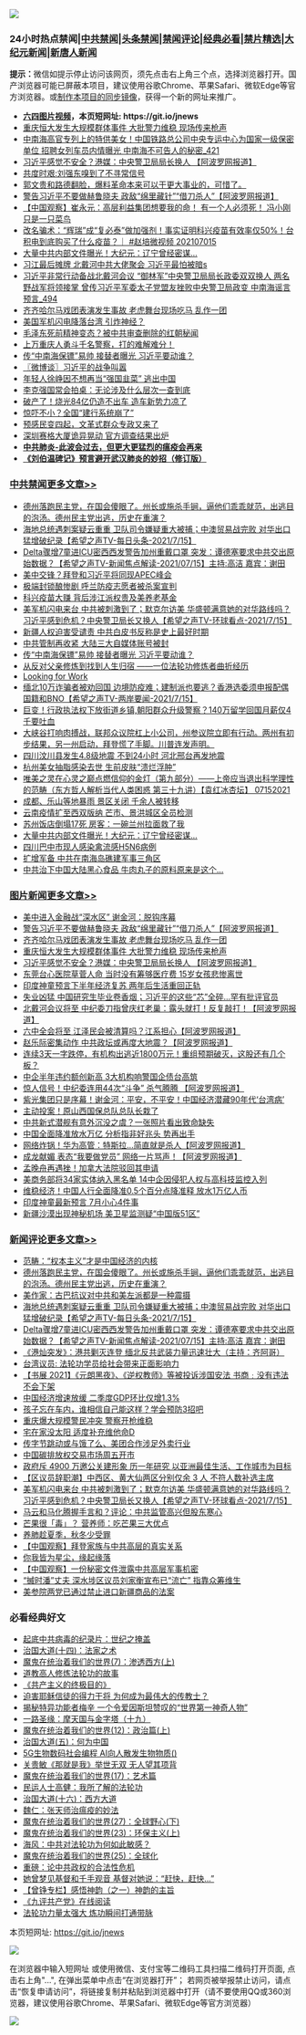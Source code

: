 ![](https://raw.githubusercontent.com/fqnews/bnews/master/64photo/fqnews-qr.jpg)

<div id="tt">
<h3>24小时热点禁闻|<a href="#%E4%B8%AD%E5%85%B1%E7%A6%81%E9%97%BB%E6%9B%B4%E5%A4%9A%E6%96%87%E7%AB%A0">中共禁闻</a>|<a href="#%E5%9B%BE%E7%89%87%E6%96%B0%E9%97%BB%E6%9B%B4%E5%A4%9A%E6%96%87%E7%AB%A0">头条禁闻</a>|<a href="#%E6%96%B0%E9%97%BB%E8%AF%84%E8%AE%BA%E6%9B%B4%E5%A4%9A%E6%96%87%E7%AB%A0">禁闻评论|<a href="#%E5%BF%85%E7%9C%8B%E7%BB%8F%E5%85%B8%E5%A5%BD%E6%96%87">经典必看|<a href="/video.md#%E7%A6%81%E7%89%87%E7%B2%BE%E9%80%89">禁片精选</a>|<a href="https://github.com/fqnews/djy/blob/master/gb/nf1351518.md#1">大纪元新闻</a>|<a href="https://github.com/fqnews/ntdtv/blob/master/gb/prog204.md#1">新唐人新闻</a></h3>
<div><b>提示：</b>微信如提示停止访问该网页，须先点击右上角三个点，选择浏览器打开。国产浏览器可能已屏蔽本项目，建议使用谷歌Chrome、苹果Safari、微软Edge等官方浏览器。或<a href="https://github.com/fqnews/bnews/blob/master/%E5%88%B6%E4%BD%9Cgit%E7%A6%81%E9%97%BB%E9%95%9C%E5%83%8F.md">制作本项目的同步镜像</a>，获得一个新的网址来推广。</div>
<ul>
<li><b><a href="http://d1.bdrive.tk/64.mp4" target="_blank">六四图片视频</a>，本页短网址: https://git.io/jnews</b></li>
<li><a href="/topimagenews/20210715/1587536.md">重庆恒大发生大规模群体事件 大批警力维稳 现场传来枪声</a></li>
<li><a href="/comments/20210715/1587421.md">中南海高官专列上的特供美女！中国铁路总公司中央专运中心为国家一级保密单位 招聘女列车员内情曝光 中南海不可告人的秘密_421</a></li>
<li><a href="/topimagenews/20210715/1587502.md">习近平感觉不安全？港媒：中央警卫局局长换人 【阿波罗网报道】</a></li>
<li><a href="/comments/20210715/1587388.md">共度时艰:刘强东嗅到了不寻常信号</a></li>
<li><a href="/bannedvideo/20210715/1587618.md">郭文贵和路德翻脸，爆料革命本来可以干更大事业的，可惜了。</a></li>
<li><a href="/topimagenews/20210715/1587586.md">警告习近平不要做赫鲁晓夫 政敌“绵里藏针”“借刀杀人”【阿波罗网报道】</a></li>
<li><a href="/comments/20210715/1587622.md">【中国观察】崔永元：高层利益集团想要我的命！ 有一个人必须死！ 冯小刚只是一只菜鸟</a></li>
<li><a href="/bannedvideo/20210715/1587743.md">改名骗术：“辉瑞”成“复必泰”做加强剂！事实证明科兴疫苗有效率仅50%！台积电到底购买了什么疫苗？｜ #赵培微视频 202107015</a></li>
<li><a href="/cbnews/20210715/1587607.md">大量中共内部文件曝光！大纪元：辽宁曾经密谋…</a></li>
<li><a href="/bannedvideo/20210715/1587664.md">习江最后摊牌 北戴河中共大佬聚会 习近平最怕被暗s</a></li>
<li><a href="/comments/20210715/1587501.md">习近平非常行动备战北戴河会议 “御林军”中央警卫局局长政委双双换人 两名野战军将领接掌 曾传习近平军委太子党盟友挫败中央警卫局政变 中南海谣言预言_494</a></li>
<li><a href="/topimagenews/20210715/1587554.md">齐齐哈尔马戏团表演发生事故 老虎舞台现场吃马 乱作一团</a></li>
<li><a href="/worldnews/usa/20210715/1587666.md">美国军机闪电降落台湾 引炸神经？</a></li>
<li><a href="/lifebaike/20210715/1587488.md">毛泽东死前精神变态？被中共审查删除的红朝秘闻</a></li>
<li><a href="/bannedvideo/20210716/1587937.md">上万重庆人勇斗千名警察，打的难解难分！</a></li>
<li><a href="/cbnews/20210715/1587870.md">传“中南海保镖”易帅 接替者曝光 习近平要动谁？</a></li>
<li><a href="/ssgc/20210715/1587472.md">〖微博谈〗习近平的战争叫嚣</a></li>
<li><a href="/baitai/20210715/1587518.md">年轻人徐峥因不想再当“强国韭菜” 逃出中国</a></li>
<li><a href="/baitai/20210715/1587810.md">李克强国常会拍桌：无论涉及什么层次一查到底</a></li>
<li><a href="/finance/20210715/1587402.md">破产了！烧光84亿仍造不出车 造车新势力凉了</a></li>
<li><a href="/finance/20210715/1587538.md">惊吓不小？全国“建行系统崩了”</a></li>
<li><a href="/ssgc/20210715/1587836.md">预感民变四起，文革式群众专政又来了</a></li>
<li><a href="/cbnews/20210715/1587537.md">深圳赛格大厦诡异晃动 官方调查结果出炉</a></li>
<li><b><a href="/comments/20200211/1275071.md" target="_blank">中共肺炎-此波会过去，但更大更猛烈的瘟疫会再来</a></b></li>
<li><b><a href="/comments/20200207/1272816.md" target="_blank">《刘伯温碑记》预言避开武汉肺炎的妙招（修订版）</a></b></li>
</ul>
</div>

<div class="catlist">
<h3><a href="/cbnews/" target="_blank">中共禁闻</a><span><a href="/cbnews/" target="_blank" rel="nofollow">更多文章>></a></span></h3>
<ul>
<li><a href="/comments/20210716/1588092.md" target="_blank">德州落跑民主党，在国会傻眼了。州长或施杀手锏，逼他们乖乖就范，出逃目的泡汤。德州民主党出逃，历史在重演？</a></li>
<li><a href="/comments/20210716/1588087.md" target="_blank">海地总统遇刺案疑云重重 卫队司令嫌疑重大被捕；中澳贸易战完败 对华出口猛增破纪录【希望之声TV-每日头条-2021/7/15】</a></li>
<li><a href="/comments/20210716/1588086.md" target="_blank">Delta骤增7童进ICU密西西发警告加州重戴口罩  突发：谭德塞要求中共交出原始数据？【希望之声TV-新闻焦点解读-2021/07/15】主持:高洁  嘉宾：谢田</a></li>
<li><a href="/cbnews/20210716/1588043.md" target="_blank">美中交锋？拜登和习近平将同现APEC峰会</a></li>
<li><a href="/cbnews/20210716/1588042.md" target="_blank">极端封锁酿惨剧 呼兰防疫志愿者被杀案宣判</a></li>
<li><a href="/cbnews/20210716/1587998.md" target="_blank">科兴疫苗大赚 背后涉江派权贵及美养老基金</a></li>
<li><a href="/comments/20210716/1587956.md" target="_blank">美军机闪电来台  中共被刺激到了；默克尔访美 华盛顿满意她的对华路线吗？习近平感到危机？中央警卫局长又换人【希望之声TV-环球看点-2021/7/15】</a></li>
<li><a href="/cbnews/20210715/1587909.md" target="_blank">新疆人权迫害受谴责 中共白皮书反称是史上最好时期</a></li>
<li><a href="/cbnews/20210715/1587878.md" target="_blank">中共管制再收紧 大陆三大自媒体账号被封</a></li>
<li><a href="/cbnews/20210715/1587870.md" target="_blank">传“中南海保镖”易帅 接替者曝光 习近平要动谁？</a></li>
<li><a href="/cbnews/20210715/1587829.md" target="_blank">从反对父亲修炼到找到人生归宿 ——一位法轮功修炼者曲折经历</a></li>
<li><a href="/cbnews/20210715/1587427.md" target="_blank">Looking for Work</a></li>
<li><a href="/comments/20210715/1587800.md" target="_blank">缅北10万诈骗者被劝回国 边境防疫难；建制派也要逃？香港选委须申报配偶国籍和BNO【希望之声TV-两岸要闻-2021/7/15】</a></li>
<li><a href="/cbnews/20210715/1587788.md" target="_blank">巨变！行政执法权下放街道乡镇,朝阳群众升级警察？140万留学回国月薪仅4千要吐血</a></li>
<li><a href="/comments/20210715/1587772.md" target="_blank">大峡谷打响肉搏战，联邦众议院杠上小公司，州参议院立即有行动。两州有初步结果，另一州启动，拜登慌了手脚。川普连发声明。</a></li>
<li><a href="/cbnews/20210715/1587758.md" target="_blank">四川汶川县发生4.8级地震 不到24小时 河北邢台再发地震</a></li>
<li><a href="/cbnews/20210715/1587732.md" target="_blank">杭州美女抽脂感染去世 生前皮肤“溃烂浮肿”</a></li>
<li><a href="/comments/20210715/1587724.md" target="_blank">唯美之灵在心灵之巅点燃信仰的金灯（第九部分）——上帝应当退出科学理性的范畴（东方哲人解析当代人类困惑  第三十九讲）【袁红冰杏坛】 07152021</a></li>
<li><a href="/cbnews/20210715/1587719.md" target="_blank">成都、乐山等地暴雨 景区关闭 千余人被转移</a></li>
<li><a href="/cbnews/20210715/1587673.md" target="_blank">云南疫情扩至西双版纳 芒市、景洪城区全员检测</a></li>
<li><a href="/cbnews/20210715/1587632.md" target="_blank">苏州饭店倒塌17死 房客：一碗兰州拉面救了我</a></li>
<li><a href="/cbnews/20210715/1587607.md" target="_blank">大量中共内部文件曝光！大纪元：辽宁曾经密谋…</a></li>
<li><a href="/cbnews/20210715/1587555.md" target="_blank">四川巴中市现人感染禽流感H5N6病例</a></li>
<li><a href="/cbnews/20210715/1587548.md" target="_blank">扩增军备 中共在南海岛礁建军事三角区</a></li>
<li><a href="/cbnews/20210715/1587547.md" target="_blank">中共治下中国大陆黑心食品 牛肉丸子的原料原来是这个&#8230;</a></li>

</ul>
</div>
<div class="catlist">
<h3><a href="/topimagenews/" target="_blank">图片新闻</a><span><a href="/topimagenews/" target="_blank" rel="nofollow">更多文章>></a></span></h3>
<ul>
<li><a href="/topimagenews/20210716/1587997.md" target="_blank">美中进入金融战“深水区” 谢金河：脱钩序幕</a></li>
<li><a href="/topimagenews/20210715/1587586.md" target="_blank">警告习近平不要做赫鲁晓夫 政敌“绵里藏针”“借刀杀人”【阿波罗网报道】</a></li>
<li><a href="/topimagenews/20210715/1587554.md" target="_blank">齐齐哈尔马戏团表演发生事故 老虎舞台现场吃马 乱作一团</a></li>
<li><a href="/topimagenews/20210715/1587536.md" target="_blank">重庆恒大发生大规模群体事件 大批警力维稳 现场传来枪声</a></li>
<li><a href="/topimagenews/20210715/1587502.md" target="_blank">习近平感觉不安全？港媒：中央警卫局局长换人 【阿波罗网报道】</a></li>
<li><a href="/topimagenews/20210715/1587324.md" target="_blank">东莞台心医院草菅人命 当时没有筹够医疗费 15岁女孩悲惨离世</a></li>
<li><a href="/topimagenews/20210715/1587248.md" target="_blank">印度神童预言下半年经济复苏 两年后生活重回正轨</a></li>
<li><a href="/topimagenews/20210714/1587052.md" target="_blank">失业凶猛 中国研究生毕业卷香烟；习近平的这些“芯”全碎&#8230;罕有批评官员</a></li>
<li><a href="/topimagenews/20210714/1586860.md" target="_blank">北戴河会议将至 中纪委刀指曾庆红老巢：露头就打！反复敲打！【阿波罗网报道】</a></li>
<li><a href="/topimagenews/20210713/1586149.md" target="_blank">六中全会将至 江泽民会被清算吗？江系担心【阿波罗网报道】</a></li>
<li><a href="/topimagenews/20210713/1586069.md" target="_blank">赵乐际密集动作 中共政坛或再度大地震？【阿波罗网报道】</a></li>
<li><a href="/topimagenews/20210713/1586042.md" target="_blank">连续3天一字跌停，有机构出逃近1800万元！重组预期破灭，这股还有几个板？</a></li>
<li><a href="/topimagenews/20210713/1585784.md" target="_blank">中企半年违约额创新高 3大机构响警国企债台高筑</a></li>
<li><a href="/topimagenews/20210712/1585372.md" target="_blank">惊人信号！中纪委连用44次“斗争” 杀气腾腾 【阿波罗网报道】</a></li>
<li><a href="/topimagenews/20210712/1585184.md" target="_blank">紫光集团只是序幕！谢金河：平安，不平安！中国经济潜藏90年代‘台湾病’</a></li>
<li><a href="/topimagenews/20210711/1584916.md" target="_blank">主动投案！原山西国保总队总队长栽了</a></li>
<li><a href="/topimagenews/20210711/1584789.md" target="_blank">中共新式潜舰有意外沉没之虞？一张照片看出致命缺失</a></li>
<li><a href="/topimagenews/20210711/1584605.md" target="_blank">中国全面降准放水万亿 分析指非好兆头 势再出手</a></li>
<li><a href="/topimagenews/20210710/1584331.md" target="_blank">网络炸锅！华为高管：特斯拉…简直就是杀人【阿波罗网报道】</a></li>
<li><a href="/topimagenews/20210710/1584260.md" target="_blank">成龙献媚 表态“我要做党员” 网络一片骂声！【阿波罗网报道】</a></li>
<li><a href="/topimagenews/20210710/1584235.md" target="_blank">孟晚舟再遇挫！加拿大法院驳回其申请</a></li>
<li><a href="/topimagenews/20210710/1584006.md" target="_blank">美商务部将34家实体纳入黑名单 14中企因侵犯人权与高科技监控入列</a></li>
<li><a href="/topimagenews/20210710/1583935.md" target="_blank">维稳经济！中国人行全面降准0.5个百分点降准释 放水1万亿人币</a></li>
<li><a href="/topimagenews/20210709/1583469.md" target="_blank">印度神童最新预言 7月小心4件事</a></li>
<li><a href="/topimagenews/20210709/1583332.md" target="_blank">新疆沙漠出现神秘机场 美卫星监测疑“中国版51区”</a></li>

</ul>
</div>
<div class="catlist">
<h3><a href="/comments/" target="_blank">新闻评论</a><span><a href="/comments/" target="_blank" rel="nofollow">更多文章>></a></span></h3>
<ul>
<li><a href="/comments/20210716/1588093.md" target="_blank">范畴：“权本主义”才是中国经济的内核</a></li>
<li><a href="/comments/20210716/1588092.md" target="_blank">德州落跑民主党，在国会傻眼了。州长或施杀手锏，逼他们乖乖就范，出逃目的泡汤。德州民主党出逃，历史在重演？</a></li>
<li><a href="/comments/20210716/1588088.md" target="_blank">美作家：古巴抗议对中共和美左派都是一种震摄</a></li>
<li><a href="/comments/20210716/1588087.md" target="_blank">海地总统遇刺案疑云重重 卫队司令嫌疑重大被捕；中澳贸易战完败 对华出口猛增破纪录【希望之声TV-每日头条-2021/7/15】</a></li>
<li><a href="/comments/20210716/1588086.md" target="_blank">Delta骤增7童进ICU密西西发警告加州重戴口罩  突发：谭德塞要求中共交出原始数据？【希望之声TV-新闻焦点解读-2021/07/15】主持:高洁  嘉宾：谢田</a></li>
<li><a href="/comments/20210716/1588067.md" target="_blank">《港灿突发》：港共剿灭连登 缅北反共武装力量迅速壮大（主持：齐阿哥）</a></li>
<li><a href="/comments/20210716/1588056.md" target="_blank">台湾议员: 法轮功学员给社会带来正面影响力</a></li>
<li><a href="/comments/20210716/1588054.md" target="_blank">【书展 2021】《元朗黑夜》、《逆权教师》等被投诉涉国安法 书商﹕没有违法 不会下架</a></li>
<li><a href="/comments/20210716/1588031.md" target="_blank">中国经济增速放缓 二季度GDP环比仅增1.3%</a></li>
<li><a href="/comments/20210716/1588018.md" target="_blank">孩子忘在车内，谁相信自己能这样？学会预防3招吧</a></li>
<li><a href="/comments/20210716/1587996.md" target="_blank">重庆爆大规模警民冲突 警察开枪维稳</a></li>
<li><a href="/comments/20210716/1587987.md" target="_blank">宅在家没太阳 适度补充维他命D</a></li>
<li><a href="/comments/20210716/1587984.md" target="_blank">传字节跳动或与饿了么、美团合作涉足外卖行业</a></li>
<li><a href="/comments/20210716/1587977.md" target="_blank">中国碳排放权交易市场周五开市</a></li>
<li><a href="/comments/20210716/1587967.md" target="_blank">政府斥 4900 万邀公关建形象 历一年研究 以亚洲最佳生活、工作城市为目标</a></li>
<li><a href="/comments/20210716/1587966.md" target="_blank">【区议员辞职潮】中西区、黄大仙两区分别仅余 3 人 不符人数补选主席</a></li>
<li><a href="/comments/20210716/1587956.md" target="_blank">美军机闪电来台  中共被刺激到了；默克尔访美 华盛顿满意她的对华路线吗？习近平感到危机？中央警卫局长又换人【希望之声TV-环球看点-2021/7/15】</a></li>
<li><a href="/comments/20210716/1587955.md" target="_blank">马云和马化腾握手言和？评论：中共监管高兴但股东寒心</a></li>
<li><a href="/comments/20210716/1587942.md" target="_blank">芒果很「毒」？ 营养师：吃芒果三大优点</a></li>
<li><a href="/comments/20210716/1587941.md" target="_blank">养肺趁夏季，秋冬少受罪</a></li>
<li><a href="/comments/20210716/1587938.md" target="_blank">【中国观察】拜登家族与中共高层的真实关系</a></li>
<li><a href="/comments/20210716/1587934.md" target="_blank">你我皆为星尘，缘起缘落</a></li>
<li><a href="/comments/20210716/1587930.md" target="_blank">【中国观察】一份秘密文件泄露中共高层军事机密</a></li>
<li><a href="/comments/20210716/1587924.md" target="_blank">“搣时潘”丈夫 深水埗区议员刘家衡宣布已“流亡” 指靠众筹维生</a></li>
<li><a href="/comments/20210715/1587920.md" target="_blank">美参院两党已通过禁止进口新疆商品的法案</a></li>

</ul>
</div>

<div class="catlist">
<h3>必看经典好文</h3>
<ul>
<li><a href="/comments/20200702/1354076.md" target="_blank">起底中共病毒的纪录片：世纪之掩盖</a></li>
<li><a href="/cbnews/20180320/916962.md" target="_blank">治国大道(十四)：法家之术</a></li>
<li><a href="/topimagenews/20180527/948369.md" target="_blank">魔鬼在统治着我们的世界(7)：渗透西方(上)</a></li>
<li><a href="/comments/20200805/1375080.md" target="_blank">道教高人修炼法轮功的故事</a></li>
<li><a href="/bookwiki/20171120/858084.md" target="_blank">《共产主义的终极目的》</a></li>
<li><a href="/comments/20200622/1346846.md" target="_blank">迫害耶稣信徒的得力干将  为何成为最伟大的传教士？</a></li>
<li><a href="/cnnews/20210317/1506463.md" target="_blank">揭秘特异功能者梅辛 一个令爱因斯坦赞叹的“世界第一神奇人物”</a></li>
<li><a href="/topimagenews/20180327/919935.md" target="_blank">一路圣缘：摩天国与金字塔（十九）</a></li>
<li><a href="/topimagenews/20180601/951286.md" target="_blank">魔鬼在统治着我们的世界(12)：政治篇(上)</a></li>
<li><a href="/cbnews/20180311/913065.md" target="_blank">治国大道(五)：何为中国</a></li>
<li><a href="/topimagenews/20200527/1335347.md" target="_blank">5G生物数码社会编程 AI向人散发生物物质()</a></li>
<li><a href="/topimagenews/20170331/738673.md" target="_blank">关贵敏《那就是我》举世无双 无人望其项背</a></li>
<li><a href="/topimagenews/20180620/960677.md" target="_blank">魔鬼在统治着我们的世界(17)：艺术篇</a></li>
<li><a href="/ccpdope/20200729/1369047.md" target="_blank">民运人士高健：我所了解的法轮功</a></li>
<li><a href="/comments/20201110/1428663.md" target="_blank">治国大道(十六)：西方大道</a></li>
<li><a href="/comments/20200224/1282494.md" target="_blank">魏仁：张天师治瘟疫的妙法</a></li>
<li><a href="/comments/20181224/1052333.md" target="_blank">魔鬼在统治着我们的世界(27)：全球野心(下)</a></li>
<li><a href="/ssgc/20180904/993719.md" target="_blank">魔鬼在统治着我们的世界(23)：环保主义(上)</a></li>
<li><a href="/comments/20191218/1228234.md" target="_blank">海风：中共对法轮功为何如此敏感？</a></li>
<li><a href="/comments/20181017/1014654.md" target="_blank">魔鬼在统治着我们的世界(25)：全球化</a></li>
<li><a href="/comments/20200705/783271.md" target="_blank">重磅：论中共政权的合法性危机</a></li>
<li><a href="/cnnews/20210420/1529760.md" target="_blank">她曾梦见基督和千手观音 基督对她说：“赶快，赶快…”</a></li>
<li><a href="/comments/20210611/1564824.md" target="_blank">【曾铮专栏】感悟神韵（之一）神韵的主旨</a></li>
<li><a href="/bookonline/20131116/201057.md" target="_blank">《九评共产党》在线阅读</a></li>
<li><a href="/cbnews/20200816/1381005.md" target="_blank">法轮功力量太强大 炼功瞬间打通带脉</a></li>

</ul>
</div>

本页短网址: https://git.io/jnews

![](https://raw.githubusercontent.com/fqnews/bnews/master/64photo/fqnews-qr.jpg)

在浏览器中输入短网址 或使用微信、支付宝等二维码工具扫描二维码打开页面, 点击右上角"...", 在弹出菜单中点击“在浏览器打开”； 若网页被举报禁止访问，请点击“恢复申请访问”，将链接复制并粘贴到浏览器中打开（请不要使用QQ或360浏览器，建议使用谷歌Chrome、苹果Safari、微软Edge等官方浏览器）

![](https://raw.githubusercontent.com/fqnews/bnews/master/64photo/wx.jpg)